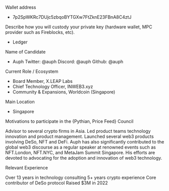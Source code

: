 Wallet address

* 7p2SpWKRc7DUjc5zbqoBYTGXw7FtZknE23FBnA8C4ztJ

Describe how you will custody your private key (hardware wallet, MPC provider such as Fireblocks, etc). 
* Ledger

Name of Candidate

* Auph
Twitter: @auph
Discord: @auph
Github: @auph

Current Role / Ecosystem
* Board Member, X.LEAP Labs
* Chief Technology Officer, INWEB3.xyz
* Community & Expansions, Worldcoin (Singapore)

Main Location
* Singapore

Motivations to participate in the {Pythian, Price Feed} Council

Advisor to several crypto firms in Asia. Led product teams technology innovation and product management. Launched several web3 products involving DeSo, NFT and DeFi.
Auph has also significantly contributed to the global web3 discourse as a regular speaker at renowned events such as NFT.London, NFT.NYC, and MetaJam Summit Singapore. His efforts are devoted to advocating for the adoption and innovation of web3 technology. 

Relevant Experience

Over 13 years in technology consulting
5+ years crypto experience
Core contributor of DeSo protocol
Raised $3M in 2022
